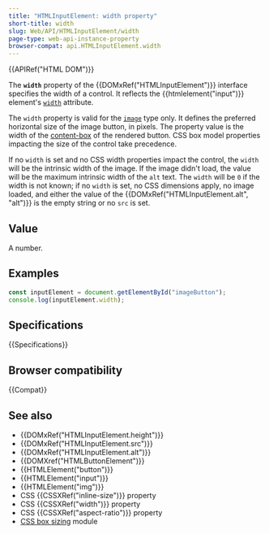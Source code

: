 ```yaml
---
title: "HTMLInputElement: width property"
short-title: width
slug: Web/API/HTMLInputElement/width
page-type: web-api-instance-property
browser-compat: api.HTMLInputElement.width
---
```


{{APIRef("HTML DOM")}}

The **`width`** property of the {{DOMxRef("HTMLInputElement")}} interface specifies the width of a control. It reflects the {{htmlelement("input")}} element's [`width`](/en-US/docs/Web/HTML/Reference/Element/input#width) attribute.

The `width` property is valid for the [`image`](/en-US/docs/Web/HTML/Reference/Element/input/image) type only. It defines the preferred horizontal size of the image button, in pixels. The property value is the width of the [content-box](/en-US/docs/Web/CSS/box-edge#content-box) of the rendered button. CSS box model properties impacting the size of the control take precedence.

If no `width` is set and no CSS width properties impact the control, the `width` will be the intrinsic width of the image. If the image didn't load, the value will be the maximum intrinsic width of the `alt` text. The `width` will be `0` if the width is not known; if no `width` is set, no CSS dimensions apply, no image loaded, and either the value of the {{DOMxRef("HTMLInputElement.alt", "alt")}} is the empty string or no `src` is set.

## Value

A number.

## Examples

```js
const inputElement = document.getElementById("imageButton");
console.log(inputElement.width);
```

## Specifications

{{Specifications}}

## Browser compatibility

{{Compat}}

## See also

- {{DOMxRef("HTMLInputElement.height")}}
- {{DOMxRef("HTMLInputElement.src")}}
- {{DOMxRef("HTMLInputElement.alt")}}
- {{DOMXref("HTMLButtonElement")}}
- {{HTMLElement("button")}}
- {{HTMLElement("input")}}
- {{HTMLElement("img")}}
- CSS {{CSSXRef("inline-size")}} property
- CSS {{CSSXRef("width")}} property
- CSS {{CSSXRef("aspect-ratio")}} property
- [CSS box sizing](/en-US/docs/Web/CSS/CSS_box_sizing) module
